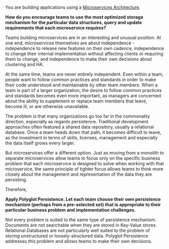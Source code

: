 You are building applications using a [Microservices Architecture](../Microservices/Microservices-Architecture.md).

**How do you encourage teams to use the most optimized storage mechanism for the particular data structures, query and update requirements that each microservice requires?**

Teams building microservices are in an interesting and unusual position.  At one end, microservices themselves are about independence - independence to release new features on their own cadence, independence to change their internal implementation without affecting clients or requiring them to change, and independence to make their own decisions about clustering and HA.  

At the same time, teams are never entirely independent.  Even within a team, people want to follow common practices and standards in order to make their code understood and maintainable by other team members.  When a team is part of a larger organization, the desire to follow common practices and standards becomes even more important, as managers are concerned about the ability to supplement or replace team members that leave, become ill, or are otherwise unavailable.

The problem is that many organizations go too far in the commonality direction, especially as regards persistence.  Traditional development approaches often featured a shared data repository, usually a relational database.  Once a team heads down that path, it becomes difficult to leave, as the investment in terms of skills, licenses, management and especially the data itself grows every larger.

But microservices offer a different option.  Just as moving from a monolith to separate microservices allow teams to focus only on the specific business problem that each microservice is designed to solve when working with that microservice, the same principle of tighter focus allows teams to think more closely about the management and representation of the data they are persisting. 

Therefore,

**Apply Polyglot Persistence.  Let each team choose their own persistence mechanism (perhaps from a pre-selected set) that is appropriate to their particular business problem and implementation challenges.** 

Not every problem is suited to the same type of persistence mechanism.  Documents are not searchable when they are stored in Key-Value stores.  Relational Databases are not particularly well suited to the problem of storing unstructured or loosely-structured data.  Polyglot Persistence addresses this problem and allows teams to make their own decisions.
